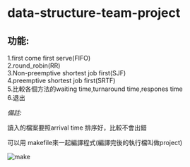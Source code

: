 # data-structure-team-project

功能:
---------
1.first come first serve(FIFO)  
2.round_robin(RR)  
3.Non-preemptive shortest job first(SJF)  
4.preemptive shortest job first(SRTF)  
5.比較各個方法的waiting time,turnaround time,respones time  
6.退出  


*備註:*

讀入的檔案要照arrival time 排序好，比較不會出錯

可以用 makefile來一起編譯程式(編譯完後的執行檔叫做project)    

![make](https://user-images.githubusercontent.com/96734532/147489573-a8cb9340-9cf0-4590-bda4-2b88a1e03693.PNG)
